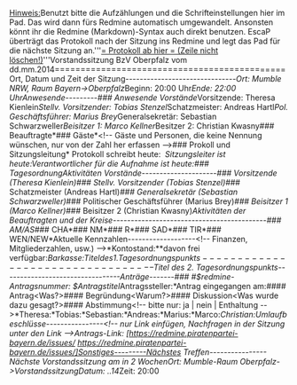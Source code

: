 <u>Hinweis:</u>Benutzt bitte die Aufzählungen und die Schrifteinstellungen hier im Pad. Das wird dann fürs Redmine automatisch umgewandelt. Ansonsten könnt ihr die Redmine (Markdown)-Syntax auch direkt benutzen. EscaP überträgt das Protokoll nach der Sitzung ins Redmine und legt das Pad für die nächste Sitzung an.'''<u>= Protokoll ab hier = (Zeile nicht löschen!)</u>'''Vorstandssitzung BzV Oberpfalz vom dd.mm.2014=============================================Ort, Datum und Zeit der Sitzung-------------------------------*Ort: Mumble NRW, Raum Bayern-&gt;Oberpfalz*Beginn: 20:00 Uhr*Ende: 22:00 UhrAnwesende---------### Anwesende Vorstände*Vorsitzende: Theresa Kienlein*Stellv. Vorsitzender: Tobias Stenzel*Schatzmeister: Andreas Hartl*Pol. Geschäftsführer: Marius Brey*Generalsekretär: Sebastian Schwarzweller*Beisitzer 1: Marco Kellner*Besitzer 2: Christian Kwasny### Beauftragte*### Gäste*&lt;!-- Gäste und Personen, die keine Nennung wünschen, nur von der Zahl her erfassen --&gt;### Prokoll und Sitzungsleitung*&nbsp;Protokoll schreibt heute:&nbsp;*&nbsp;Sitzungsleiter ist heute:*Verantwortlicher für die Aufnahme ist heute:### TagesordnungAktivitäten Vorstände---------------------### Vorsitzende (Theresa Kienlein)*### Stellv. Vorsitzender (Tobias Stenzel)*### Schatzmeister (Andreas Hartl)*### Generalsekretär (Sebastian Schwarzweller)*### Politischer Geschäftsführer (Marius Brey)*### Beisitzer 1 (Marco Kellner)*### Beisitzer 2 (Christian Kwasny)*Aktivitäten der Beauftragten und der Kreise-------------------------------------------### AM/AS*### CHA*### NM*### R*### SAD*### TIR*### WEN/NEW*Aktuelle Kennzahlen-------------------&lt;!-- Finanzen, Mitgliederzahlen, usw.) --&gt;*Kontostand:**davon frei verfügbar:*Barkasse:$Titel des 1. Tagesordnungspunkts---------------------------------$Titel des 2. Tagesordnungspunkts---------------------------------Anträge-------### #$redmine-Antragsnummer: $Antragstitel*Antragssteller:*Antrag eingegangen am:#### Antrag&lt;Was?&gt;#### Begründung&lt;Warum?&gt;#### Diskussion&lt;Was wurde dazu gesagt?&gt;#### Abstimmung&lt;!-- bitte nur: ja | nein | Enthaltung --&gt;*Theresa:*Tobias:*Sebastian:*Andreas:*Marius:*Marco:*Christian:Umlaufbeschlüsse----------------&lt;!-- nur Link einfügen, Nachfragen in der Sitzung unter den Link --&gt;*Antrags-Link: [https://redmine.piratenpartei-bayern.de/issues/ https://redmine.piratenpartei-bayern.de/issues/]Sonstiges---------Nächstes Treffen----------------*Nächste Vorstandssitzung am in 2 Wochen*Ort: Mumble-Raum Oberpfalz-&gt;Vorstandssitzung*Datum: ..14*Zeit: 20:00